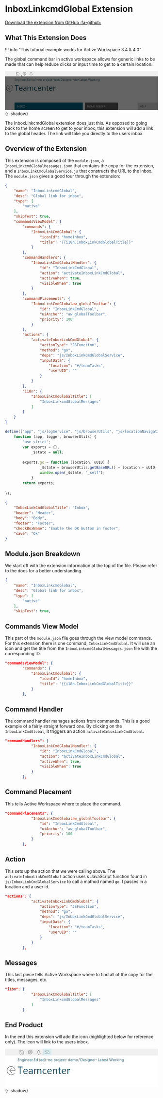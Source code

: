 # InboxLinkcmdGlobal Extension

[Download the extension from GitHub :fa-github:](https://github.com/ActiveWorkspaceExtensions/InboxLinkcmdGlobal)

## What This Extension Does

!!! info "This tutorial example works for Active Workspace 3.4 & 4.0"

The global command bar in active workspace allows for generic links to be made that can help reduce clicks or input time to get to a certain location.

![Global Header](globalHeader.jpg "Global Header"){: .shadow}

The InboxLinkcmdGlobal extension does just this. As opposed to going back to the home screen to get to your inbox, this extension will add a link to the global header. The link will take you directly to the users inbox. 
  
## Overview of the Extension
This extension is composed of the `module.json`, a `InboxLinkcmdGlobalMessages.json` that contains the copy for the extension, and a `InboxLinkCmdGlobalService.js` that constructs the URL to the inbox. The `module.json` gives a good tour through the extension:

```JSON tab="module.json"
{
    "name": "InboxLinkcmdGlobal",
    "desc": "Global link for inbox",
    "type": [
        "native"
    ],
    "skipTest": true,
    "commandsViewModel": {
        "commands": {
            "InboxLinkCmdGlobal": {
                "iconId": "homeInbox",
                "title": "{{i18n.InboxLinkCmdGlobalTitle}}"
            }
        },
        "commandHandlers": {
            "InboxLinkCmdGlobalHandler": {
                "id": "InboxLinkCmdGlobal",
                "action": "activateInboxLinkCmdGlobal",
                "activeWhen": true,
                "visibleWhen": true
            }
        },
        "commandPlacements": {
            "InboxLinkCmdGlobalaw_globalToolbar": {
                "id": "InboxLinkCmdGlobal",
                "uiAnchor": "aw_globalToolbar",
                "priority": 100
            }
        },
        "actions": {
            "activateInboxLinkCmdGlobal": {
                "actionType": "JSFunction",
                "method": "go",
                "deps": "js/InboxLinkCmdGlobalService",
                "inputData": {
                    "location": "#/teamTasks",
                    "userUID": ""
                }
            }
        },
        "i18n": {
            "InboxLinkCmdGlobalTitle": [
                "InboxLinkcmdGlobalMessages"
            ]
        }
    }
}
```

```JavaScript tab="InboxLinkCmdGlobalService.js"
define(["app", "js/logService", "js/browserUtils", "js/locationNavigation.service", "js/NotyModule"], //
    function (app, logger, browserUtils) {
        'use strict';
        var exports = {},
            _$state = null;

        exports.go = function (location, uUID) {
                _$state = browserUtils.getBaseURL() + location + uUID;
                window.open(_$state, "_self");
            }
        return exports;

});
```

```JSON tab="InboxLinkcmdGlobalMessages.json"
{
    "InboxLinkCmdGlobalTitle": "Inbox",
    "header": "Header",
    "body": "Body",
    "footer": "Footer",
    "checkBoxName": "Enable the OK button in footer",
    "save": "Ok"
}
```

## Module.json Breakdown

We start off with the extension information at the top of the file. Please refer to the docs for a better understanding.

```json
{
    "name": "InboxLinkcmdGlobal",
    "desc": "Global link for inbox",
    "type": [
        "native"
    ],
    "skipTest": true,
```

## Commands View Model

This part of the `module.json` file goes through the view model commands. For this extension there is one command, `InboxLinkCmdGlobal`. It will use an icon and get the title from the `InboxLinkcmdGlobalMessages.json` file with the corresponding ID.

```json
"commandsViewModel": {
        "commands": {
            "InboxLinkCmdGlobal": {
                "iconId": "homeInbox",
                "title": "{{i18n.InboxLinkCmdGlobalTitle}}"
            }
        },
```

## Command Handler

The command handler manages actions from commands. This is a good example of a fairly straight forward one. By clicking on the `InboxLinkCmdGlobal`, it triggers an action `activateInboxLinkCmdGlobal`.

```json
"commandHandlers": {
            "InboxLinkCmdGlobalHandler": {
                "id": "InboxLinkCmdGlobal",
                "action": "activateInboxLinkCmdGlobal",
                "activeWhen": true,
                "visibleWhen": true
            }
        },
```

## Command Placement
This tells Active Workspace where to place the command.

```json
"commandPlacements": {
            "InboxLinkCmdGlobalaw_globalToolbar": {
                "id": "InboxLinkCmdGlobal",
                "uiAnchor": "aw_globalToolbar",
                "priority": 100
            }
        },
```

## Action
This sets up the action that we were calling above. The `activateInboxLinkCmdGlobal` action uses s JavaScript function found in `js/InboxLinkCmdGlobalService` to call a mathod named `go`. I passes in a location and a user id.

```json
"actions": {
            "activateInboxLinkCmdGlobal": {
                "actionType": "JSFunction",
                "method": "go",
                "deps": "js/InboxLinkCmdGlobalService",
                "inputData": {
                    "location": "#/teamTasks",
                    "userUID": ""
                }
            }
        },
```

## Messages
This last piece tells Active Workspace where to find all of the copy for the titles, messages, etc.

```json
"i18n": {
            "InboxLinkCmdGlobalTitle": [
                "InboxLinkcmdGlobalMessages"
            ]
        }
```

## End Product

In the end this extension will add the icon (highlighted below for reference only). The icon will link to the users inbox.

![FGlobal Header](inbox-header-2.JPG "End Product"){: .shadow}